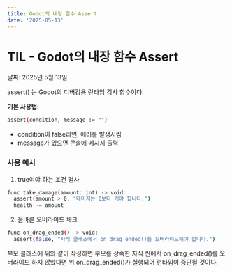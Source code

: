 ```yaml
---
title: Godot의 내장 함수 Assert
date: '2025-05-13'
---
```

# TIL - Godot의 내장 함수 Assert

날짜: 2025년 5월 13일

assert() 는 Godot의 디버깅용 런타임 검사 함수이다.

**기본 사용법:**

```bash
assert(condition, message := "")
```

- condition이 false라면, 에러를 발생시킴
- message가 있으면 콘솔에 메시지 출력

### 사용 예시

1. true여야 하는 조건 검사

```bash
func take_damage(amount: int) -> void:
  assert(amount > 0, "데미지는 0보다 커야 합니다.")
  health -= amount
```

2. 올바른 오버라이드 체크

```bash
func on_drag_ended() -> void:
  assert(false, "자식 클래스에서 on_drag_ended()를 오버라이드해야 합니다.")
```

부모 클래스에 위와 같이 작성하면 부모를 상속한 자식 씬에서 on_drag_ended()를 오버라이드 하지 않았다면 위 on_drag_ended()가 실행되어 런타임이 중단될 것이다.
